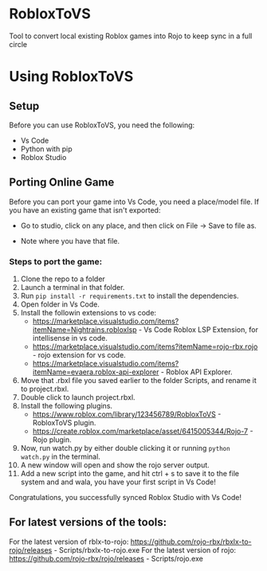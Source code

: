 # RobloxToVS
Tool to convert local existing Roblox games into Rojo to keep sync in a full circle

# Using RobloxToVS
## Setup
Before you can use RobloxToVS, you need the following:

- Vs Code
- Python with pip
- Roblox Studio

## Porting Online Game
Before you can port your game into Vs Code, you need a place/model file. If you have an existing game that isn't exported:

- Go to studio, click on any place, and then click on File -> Save to file as.

- Note where you have that file.
### Steps to port the game:
1. Clone the repo to a folder
2. Launch a terminal in that folder.
3. Run `pip install -r requirements.txt` to install the dependencies.
4. Open folder in Vs Code.
5. Install the followin extensions to vs code:
    - https://marketplace.visualstudio.com/items?itemName=Nightrains.robloxlsp - Vs Code Roblox LSP Extension, for intellisense in vs code.
    - https://marketplace.visualstudio.com/items?itemName=rojo-rbx.rojo - rojo extension for vs code.
    - https://marketplace.visualstudio.com/items?itemName=evaera.roblox-api-explorer - Roblox API Explorer.
6. Move that .rbxl file you saved earlier to the folder Scripts, and rename it to project.rbxl.
8. Double click to launch project.rbxl.
9. Install the following plugins.
    - https://www.roblox.com/library/123456789/RobloxToVS - RobloxToVS plugin.
    - https://create.roblox.com/marketplace/asset/6415005344/Rojo-7 - Rojo plugin.
10. Now, run watch.py by either double clicking it or running `python watch.py` in the terminal.
11. A new window will open and show the rojo server output.
12. Add a new script into the game, and hit ctrl + s to save it to the file system and and wala, you have your first script in Vs Code!

Congratulations, you successfully synced Roblox Studio with Vs Code!

## For latest versions of the tools:
For the latest version of rblx-to-rojo: https://github.com/rojo-rbx/rbxlx-to-rojo/releases - Scripts/rbxlx-to-rojo.exe
For the latest version of rojo: https://github.com/rojo-rbx/rojo/releases - Scripts/rojo.exe


